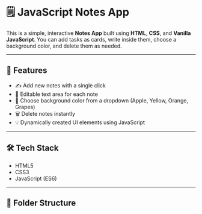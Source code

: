 # 🗒️ JavaScript Notes App

This is a simple, interactive **Notes App** built using **HTML**, **CSS**, and **Vanilla JavaScript**. You can add tasks as cards, write inside them, choose a background color, and delete them as needed.

---

## 🚀 Features

- ✍️ Add new notes with a single click
- 🧾 Editable text area for each note
- 🎨 Choose background color from a dropdown (Apple, Yellow, Orange, Grapes)
- 🗑️ Delete notes instantly
- 💡 Dynamically created UI elements using JavaScript

---

## 🛠️ Tech Stack

- HTML5
- CSS3
- JavaScript (ES6)



---

## 📂 Folder Structure

